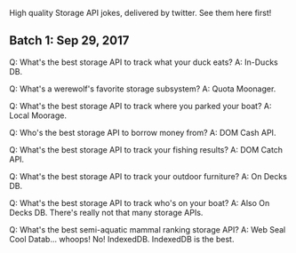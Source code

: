 High quality Storage API jokes, delivered by twitter.  See them here first!

## Batch 1: Sep 29, 2017 ##

Q: What's the best storage API to track what your duck eats?
A: In-Ducks DB.

Q: What's a werewolf's favorite storage subsystem?
A: Quota Moonager.

Q: What's the best storage API to track where you parked your boat?
A: Local Moorage.

Q: Who's the best storage API to borrow money from?
A: DOM Cash API.

Q: What's the best storage API to track your fishing results?
A: DOM Catch API.

Q: What's the best storage API to track your outdoor furniture?
A: On Decks DB.

Q: What's the best storage API to track who's on your boat?
A: Also On Decks DB.  There's really not that many storage APIs.

Q: What's the best semi-aquatic mammal ranking storage API?
A: Web Seal Cool Datab... whoops!  No!  IndexedDB.  IndexedDB is the best.
